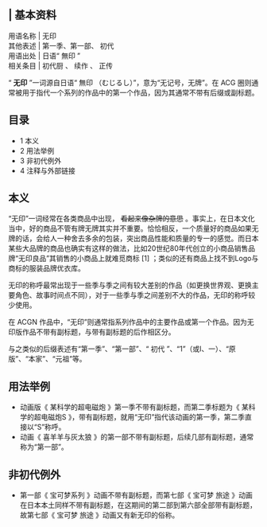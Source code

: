 |  **基本资料**  
---  
用语名称  |  无印   
其他表述  |  第一季、第一部、  初代   
用语出处  |  日语“  無印  ”   
相关条目  |  初代厨  、  续作  、  正传   
  
“ **无印** ”一词源自日语“  無印  （むじるし）”，意为“无记号，无牌”。在  ACG
圈则通常被用于指代一个系列的作品中的第一个作品，因为其通常不带有后缀或副标题。

##  目录

  * 1  本义 
  * 2  用法举例 
  * 3  非初代例外 
  * 4  注释与外部链接 

##  本义

“无印”一词经常在各类商品中出现， ~~看起来像杂牌的意思~~
。事实上，在日本文化当中，好的商品不管有牌无牌其实并不重要。恰恰相反，一个质量好的商品如果无牌的话，会给人一种舍去多余的包装，突出商品性能和质量的专一的感觉。而日本某些大品牌的商品也确实有这样的做法，比如20世纪80年代创立的小商品销售品牌“无印良品”其销售的小商品上就难觅商标
[1]  ；类似的还有商品上找不到Logo与商标的服装品牌优衣库。

无印的称呼最常出现于一些季与季之间有较大差别的作品（如更换世界观、更换主要角色、故事时间点不同），对于一些季与季之间差别不大的作品，无印的称呼较少使用。

在  ACGN  作品中，“无印”则通常指系列作品中的主要作品或第一个作品。因为无印版作品不带有副标题，与带有副标题的后作相区分。

与之类似的后缀表述有“第一季”、“第一部”、“  初代  ”、“1”（或Ⅰ、一）、“原版”、“本家”、“元祖”等。

##  用法举例

  * 动画版《  某科学的超电磁炮  》第一季不带有副标题，而第二季标题为《  某科学的超电磁炮S  》，带有副标题，就用“无印”指代该动画的第一季，第二季直接以“S”称呼。 
  * 动画《  喜羊羊与灰太狼  》的第一部不带有副标题，后续几部有副标题，通常称为“第一部”。 

##  非初代例外

  * 第一部《  宝可梦系列  》动画不带有副标题，而第七部《  宝可梦 旅途  》动画在日本本土同样不带有副标题，在这期间的第二部到第六部全部带有副标题，故第七部《  宝可梦 旅途  》动画又有新无印的俗称。 